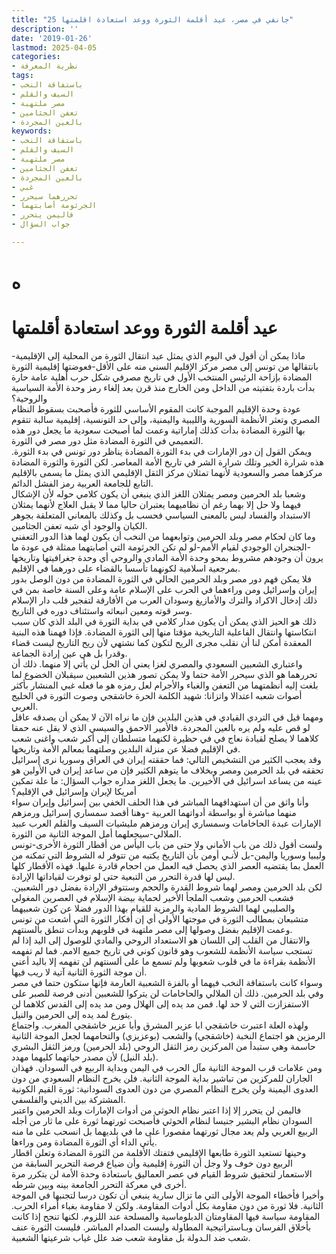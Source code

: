 ```yaml
---
title: "25 جانفي في مصر، عيد أقلمة الثورة ووعد استعادة اقلمتها"
description: ''
date: '2019-01-26'
lastmod: 2025-04-05
categories:
- نظرية المعرفة
tags:
- باستفاقة النخب
- السيف والقلم
- مصر ملتهبة
- تعفن الجثامين
- بالعين المجردة
keywords:
- باستفاقة النخب
- السيف والقلم
- مصر ملتهبة
- تعفن الجثامين
- بالعين المجردة
- غبي
- تحررهما سيحرر
- الجرثومة أصابتهما
- فاليمن يتحرر
- جواب السؤال

---
```

# **ه**

# **عيد أقلمة الثورة ووعد استعادة أقلمتها**

ماذا يمكن أن أقول في اليوم الذي يمثل عيد انتقال الثورة من المحلية إلى الإقليمية-بانتقالها من تونس إلى مصر مركز الإقليم السني منه على الأقل-فعوضتها إقليمية الثورة المضادة بإزاحة الرئيس المنتخب الأول في تاريخ مصرفي شكل حرب أهلية عامة حارة بدأت باردة بتفتيته من الداخل ومن الخارج منذ قرن بعد إلغاء رمز وحدة الأمة السياسية والروحية؟  
عودة وحدة الإقليم الموجبة كانت المقوم الأساسي للثورة فأصحبت بسقوط النظام المصري وتعثر الأنظمة السورية والليبية واليمنية، وإلى حد التونسية، إقليمية سالبة تتقوم بها الثورة المضادة بدأت كذلك إماراتية وعمت لما أصبحت سعودية ما يجعل دور هذه التعميمي في الثورة المضادة مثل دور مصر في الثورة.  
ويمكن القول إن دور الإمارات في بدء الثورة المضادة يناظر دور تونس في بدء الثورة. هذه شرارة الخير وتلك شرارة الشر في تاريخ الأمة المعاصر. لكن الثورة والثورة المضادة مركزهما مصر والسعودية لأنهما تمثلان مركز الثقل الإقليمي الذي يمثل ما يسمى بالإقليم التابع للجامعة العربية رمز الفشل الدائم.  
وشعبا بلد الحرمين ومصر يمثلان اللغز الذي ينبغي أن يكون كلامي حوله لأن الإشكال فيهما ولا حل إلا بهما رغم أن نظاميهما يعتبران حاليا مما لا يقبل العلاج لأنهما يمثلان الاستبداد والفساد ليس بالمعنى السياسي فحسب بل وكذلك بالمعاني المتعلقة بجوهر الكيان والوجود أي شبه تعفن الجثامين.  
وما كان لحكام مصر وبلد الحرمين وتوابعهما من النخب أن يكون لهما هذا الدور التعفني -الجنجران الوجودي لقيام الأمم-لو لم تكن الجرثومة التي أصابتهما ممثلة في عودة ما يرون أن وجودهم مشروط بمحو وحدة الأمة المادي والروحي أي وحدة جغرافيتها وتاريخها بمرجعية اسلامية لكونهما تأسسا بالقضاء على دورهما في الإقليم.  
فلا يمكن فهم دور مصر وبلد الحرمين الحالي في الثورة المضادة من دون الوصل بدور إيران وإسرائيل ومن وراءهما في الحرب على الإسلام عامة وعلى السنة خاصة بمن في ذلك إدخال الاكراد والترك والأمازيغ وسودان العرب من الأفارقة لتفجير قلب دار الإسلام وسر قوته ومعين انبعاثه واستئناف دوره في التاريخ.  
ذلك هو الحيز الذي يمكن أن يكون مدار كلامي في بداية الثورة في البلد الذي كان سبب انتكاستها وانتقال الفاعلية التاريخية مؤقتا منها إلى الثورة المضادة. فإذا فهمنا هذه البنية المعقدة أمكن لنا أن نقلب مجرى الريح لتكون كما نشتهي لأن ريح التاريخ ليست قضاء وقدرا بل هي عين إرادة الجماعة.  
واعتباري الشعبين السعودي والمصري لغزا يعني أن الحل لن يأتي إلا منهما. ذلك أن تحررهما هو الذي سيحرر الأمة حتما ولا يمكن تصور هذين الشعبين سيقبلان الخضوع لما بلغت إليه أنظمتهما من التعفن والغباء والأجرام لعل رمزه هو ما فعله غبي المنشار بأكثر أصوات شعبه اعتدالا واتزانا: شهيد الكلمة الحرة خاشقجي وصوت الثورة في الخليج العربي.  
ومهما قيل في التردي القيادي في هذين البلدين فإن ما نراه الآن لا يمكن أن يصدقه عاقل لو قص عليه ولم يره بالعين المجردة. فالأمير الاحمق والسيسي الذي لا يقل عنه حمقا كلاهما لا يصلح لقيادة نعاج في في حظيرة لكنهما متسلطان إلى أكبر شعب واغنى شعب في الإقليم فضلا عن منزلة البلدين وصلتهما بمعالم الأمة وتاريخها.  
وقد يعجب الكثير من التشخيص التالي: فما حققته إيران في العراق وسوريا نرى إسرائيل تحققه في بلد الحرمين ومصر وبخلاف ما يتوهم الكثير فإن من ساعد إيران في الأولين هو عينه من يساعد اسرائيل في الأخيرين. ما يجعل اللغز مداره جواب السؤال: ما علة تمكين أمريكا لإيران وإسرائيل في الإقليم؟  
وأنا واثق من أن استهدافهما المباشر في هذا الحلف الخفي بين إسرائيل وإيران سواء منهما مباشرة أو بواسطة أدواتهما العربية -وهنا أقصد سمساري إسرائيل ورمزهم الإمارات عبدة الحاخامات وسمساري إيران ورمزهم مليشيات السيف والقلم العرب عبيد الملالي-سيجعلهما أمل الموجة الثانية من الثورة.  
ولست أقول ذلك من باب الأماني ولا حتى من باب اليأس من أقطار الثورة الأخرى-تونس وليبيا وسوريا واليمن-بل لأنـي أومن بأن التاريخ يكتبه من تتوفر له الشروط التي تمكنه من العمل بما يقتضيه العصر الذي يحصل فيه العمل من احجام قادرة عليها. فهذه الأقطار كلها ليس لها قدرة التحرر من التبعية حتى لو توفرت لقياداتها الإرادة.   
لكن بلد الحرمين ومصر لهما شروط القدرة والحجم وستتوفر الإرادة بفضل دور الشعبين. فشعب الحرمين وشعب الملجأ الأخير لحماية بيضة الإسلام في العصرين المغولي والصليبي لهما الشروط المادية والرمزية للقيام بهذا الدور فضلا عن كون شعبيهما متشبعان بمطالب الثورة في موجتها الأولى أي إن أفكار الثورة التي أشعت من تونس وعمت الإقليم بفضل وصولها إلى مصر ملتهبة في قلوبهم وبدأت تنطق بألسنتهم.  
والانتقال من القلب إلى اللسان هو الاستعداد الروحي والمادي للوصول إلى اليد إذا لم تستجب سياسة الأنظمة للشعوب وهو قانون كوني في تاريخ جميع الامم. فما لم تفهمه الأنظمة بقراءة ما في قلوب شعوبها ولم تسمع ما على ألسنتهم لن تفهمه إلا باليد أعني أن موجة الثورة الثانية آتية لا ريب فيها.  
وسواء كانت باستفاقة النخب فيهما أو بالفزة الشعبية العارمة فإنها ستكون حتما في مصر وفي بلد الحرمين. ذلك أن الملالي والحاخامات لن يتركوا للشعبين أدنى فرصة للصبر على الاستفزازت التي لا حد لها. فمن مد يده إلى الهلال ومن مد يده إلى القدس كلاهما لن يتورع لمد يده إلى الحرمين والنيل.  
ولهذه العلة اعتبرت خاشقجي ابا عزير المشرق وأبا عزير خاشقجي المغرب. واجتماع الرمزين هو اجتماع النخبة (خاشقجي) والشعب (بوعزيزي) والتحامهما لجعل الموجة الثانية حاسمة وهي ستبدأ من المركزين رمز الثقل الروحي (بلد الحرمين) ورمز الثقل البشري (بلد النيل) لأن مصدر حياتهما كليهما مهدد.  
ومن علامات قرب الموجة الثانية مآل الحرب في اليمن وبداية الربيع في السودان. فهذان الجاران للمركزين من تباشير بداية الموجة الثانية. فلن يخرج النظام السعودي من دون العدوى اليمينة ولن يخرج النظام المصري من دون العدوى السودانية: ثورة القيم الكونية المشتركة بين الديني والفلسفي.  
فاليمن لن يتحرر إلا إذا اعتبر نظام الحوثي من أدوات الإمارات وبلد الحرمين واعتبر السودان نظام البشير جنيسا لنظام الحوثي فأصبحت ثورتهما ثورة على ما ثار من أجله الربيع العربي ولم يعد مجال ثورتهما مقصورا على ما في بلديهما بل انسحب على ما منه يأتي الداء أي الثورة المضادة ومن وراءها.  
وحينها تستعيد الثورة طابعها الإقليمي فتفتك الأقلمة من الثورة المضادة وتعلن اقطار الربيع دون خوف ولا وجل أن الثورة إقليمية وأن ضياع فرصة التحرير السابقة من الاستعمار لتحقيق شروط القيام في عصر العماليق باستعادة وحدة الأمة لن يتكرر مرة أخرى في معركة التحرر الجامعة بينه وبين شرطه.  
وأخيرا فأخطاء الموجة الأولى التي ما تزال سارية ينبغي أن تكون درسا لتجنبها في الموجة الثانية. فلا ثورة من دون مقاومة بكل أدوات المقاومة. ولكن لا مقاومة بغباء أمراء الحرب. المقاومة سياسة فيها المقاومتان الدبلوماسية والمسلحة عند اللزوم. لكنها تنجح إذا كانت بأخلاق الفرسان وبـاستراتيجية المطاولة وليست الصدام المباشر. فليست الثورة عنف شعب ضد الـدولة بل مقاومة شعب ضد علل غياب شرعيتها الشعبية.

###

